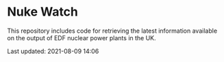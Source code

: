 # Nuke Watch

This repository includes code for retrieving the latest information available on the output of EDF nuclear power plants in the UK.

Last updated: 2021-08-09 14:06